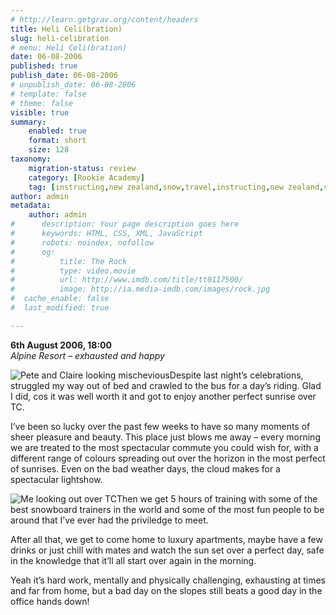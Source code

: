 ```yaml
---
# http://learn.getgrav.org/content/headers
title: Heli Celi(bration)
slug: heli-celibration
# menu: Heli Celi(bration)
date: 06-08-2006
published: true
publish_date: 06-08-2006
# unpublish_date: 06-08-2006
# template: false
# theme: false
visible: true
summary:
    enabled: true
    format: short
    size: 128
taxonomy:
    migration-status: review
    category: [Rookie Academy]
    tag: [instructing,new zealand,snow,travel,instructing,new zealand,snow,travel]
author: admin
metadata:
    author: admin
#      description: Your page description goes here
#      keywords: HTML, CSS, XML, JavaScript
#      robots: noindex, nofollow
#      og:
#          title: The Rock
#          type: video.movie
#          url: http://www.imdb.com/title/tt0117500/
#          image: http://ia.media-imdb.com/images/rock.jpg
#  cache_enable: false
#  last_modified: true

---
```


**6th August 2006, 18:00**  
*Alpine Resort – exhausted and happy*

![Pete and Claire looking mischevious](http://user47216.vs.easily.co.uk/wp-content/uploads/2008/12/peteandclaire1.jpg "Pete and Claire looking mischevious")Despite last night’s celebrations, struggled my way out of bed and crawled to the bus for a day’s riding. Glad I did, cos it was well worth it and got to enjoy another perfect sunrise over TC.

I’ve been so lucky over the past few weeks to have so many moments of sheer pleasure and beauty. This place just blows me away – every morning we are treated to the most spectacular commute you could wish for, with a different range of colours spreading out over the horizon in the most perfect of sunrises. Even on the bad weather days, the cloud makes for a spectacular lightshow.

![Me looking out over TC](http://user47216.vs.easily.co.uk/wp-content/uploads/2008/12/pensivemelookingoutattc.jpg "Me looking out over TC")Then we get 5 hours of training with some of the best snowboard trainers in the world and some of the most fun people to be around that I’ve ever had the priviledge to meet.

After all that, we get to come home to luxury apartments, maybe have a few drinks or just chill with mates and watch the sun set over a perfect day, safe in the knowledge that it’ll all start over again in the morning.

Yeah it’s hard work, mentally and physically challenging, exhausting at times and far from home, but a bad day on the slopes still beats a good day in the office hands down!